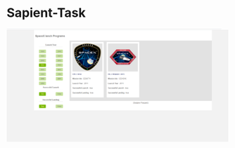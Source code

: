 # Sapient-Task

<a href="https://sanjeevpuspam.github.io/reactjs-sapient-task/" target="_blank">
    <img src="https://github.com/sanjeevpuspam/Reactjs-Sapient-Task/blob/master/public/screen.PNG" alt="reactjs-sapient-task" />
</a>